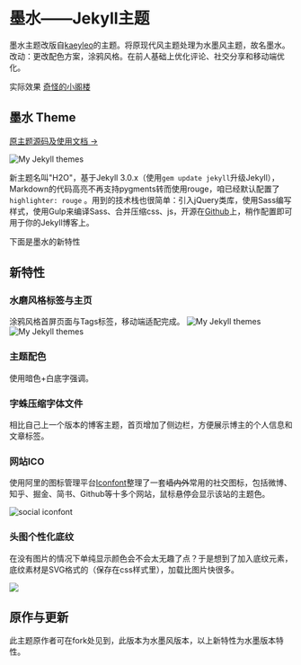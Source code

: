 # 墨水——Jekyll主题
墨水主题改版自[kaeyleo](https://github.com/kaeyleo/jekyll-theme-H2O)的主题。将原现代风主题处理为水墨风主题，故名墨水。改动：更改配色方案，涂鸦风格。在前人基础上优化评论、社交分享和移动端优化。

实际效果
[奇怪的小阁楼](http://blog.nintheavens.com/)

## 墨水 Theme

[原主题源码及使用文档 →](https://github.com/kaeyleo/jekyll-theme-H2O)

![My Jekyll themes](http://p3sactqby.bkt.clouddn.com/first-page.png)

新主题名叫"H2O"，基于Jekyll 3.0.x（使用```gem update jekyll```升级Jekyll），Markdown的代码高亮不再支持pygments转而使用rouge，咱已经默认配置了 ```highlighter: rouge``` 。用到的技术栈也很简单：引入jQuery类库，使用Sass编写样式，使用Gulp来编译Sass、合并压缩css、js，开源在[Github](https://github.com/kaeyleo/jekyll-theme-H2O)上，稍作配置即可用于你的Jekyll博客上。

下面是墨水的新特性

## 新特性

### 水磨风格标签与主页

涂鸦风格首屏页面与Tags标签，移动端适配完成。
![My Jekyll themes](http://p3sactqby.bkt.clouddn.com/all.png)
![My Jekyll themes](http://p3sactqby.bkt.clouddn.com/tags.png)

### 主题配色

使用暗色+白底字强调。

### 字蛛压缩字体文件

相比自己上一个版本的博客主题，首页增加了侧边栏，方便展示博主的个人信息和文章标签。

### 网站ICO

使用阿里的图标管理平台[Iconfont](http://iconfont.cn/)整理了一套<strike>墙内外</strike>常用的社交图标，包括微博、知乎、掘金、简书、Github等十多个网站，鼠标悬停会显示该站的主题色。

![social iconfont](http://on2171g4d.bkt.clouddn.com/jekyll-theme-h2o-snstext.jpg)



### 头图个性化底纹

在没有图片的情况下单纯显示颜色会不会太无趣了点？于是想到了加入底纹元素，底纹素材是SVG格式的（保存在css样式里），加载比图片快很多。

![](http://on2171g4d.bkt.clouddn.com/jekyll-theme-h2o-headerpatterns.jpg)

## 原作与更新

此主题原作者可在fork处见到，此版本为水墨风版本，以上新特性为水墨版本特性。

